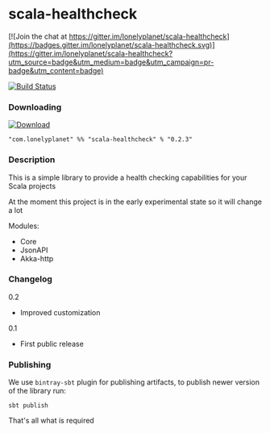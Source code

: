 # scala-healthcheck

[![Join the chat at https://gitter.im/lonelyplanet/scala-healthcheck](https://badges.gitter.im/lonelyplanet/scala-healthcheck.svg)](https://gitter.im/lonelyplanet/scala-healthcheck?utm_source=badge&utm_medium=badge&utm_campaign=pr-badge&utm_content=badge)

[![Build Status](https://travis-ci.org/lonelyplanet/scala-healthcheck.svg?branch=master)](https://travis-ci.org/lonelyplanet/scala-healthcheck)

### Downloading

[ ![Download](https://api.bintray.com/packages/lonelyplanet/maven/scala-healthcheck/images/download.svg) ](https://bintray.com/lonelyplanet/maven/scala-healthcheck/_latestVersion)

    "com.lonelyplanet" %% "scala-healthcheck" % "0.2.3"

### Description

This is a simple library to provide a health checking capabilities for your Scala projects

At the moment this project is in the early experimental state so it will change a lot

Modules:
* Core
* JsonAPI
* Akka-http

### Changelog

0.2
- Improved customization  

0.1
- First public release

### Publishing

We use `bintray-sbt` plugin for publishing artifacts, to publish newer version of the library run:
```
sbt publish
```

That's all what is required
